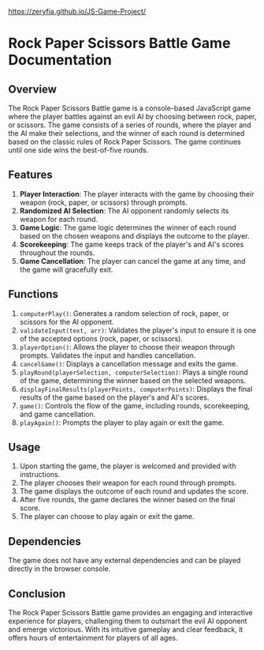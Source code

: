 https://zeryfia.github.io/JS-Game-Project/

# Rock Paper Scissors Battle Game Documentation

## Overview

The Rock Paper Scissors Battle game is a console-based JavaScript game where the player battles against an evil AI by choosing between rock, paper, or scissors. The game consists of a series of rounds, where the player and the AI make their selections, and the winner of each round is determined based on the classic rules of Rock Paper Scissors. The game continues until one side wins the best-of-five rounds.

## Features

1. **Player Interaction**: The player interacts with the game by choosing their weapon (rock, paper, or scissors) through prompts.
2. **Randomized AI Selection**: The AI opponent randomly selects its weapon for each round.
3. **Game Logic**: The game logic determines the winner of each round based on the chosen weapons and displays the outcome to the player.
4. **Scorekeeping**: The game keeps track of the player's and AI's scores throughout the rounds.
5. **Game Cancellation**: The player can cancel the game at any time, and the game will gracefully exit.

## Functions

1. `computerPlay()`: Generates a random selection of rock, paper, or scissors for the AI opponent.
2. `validateInput(text, arr)`: Validates the player's input to ensure it is one of the accepted options (rock, paper, or scissors).
3. `playerOption()`: Allows the player to choose their weapon through prompts. Validates the input and handles cancellation.
4. `cancelGame()`: Displays a cancellation message and exits the game.
5. `playRound(playerSelection, computerSelection)`: Plays a single round of the game, determining the winner based on the selected weapons.
6. `displayFinalResults(playerPoints, computerPoints)`: Displays the final results of the game based on the player's and AI's scores.
7. `game()`: Controls the flow of the game, including rounds, scorekeeping, and game cancellation.
8. `playAgain()`: Prompts the player to play again or exit the game.

## Usage

1. Upon starting the game, the player is welcomed and provided with instructions.
2. The player chooses their weapon for each round through prompts.
3. The game displays the outcome of each round and updates the score.
4. After five rounds, the game declares the winner based on the final score.
5. The player can choose to play again or exit the game.

## Dependencies

The game does not have any external dependencies and can be played directly in the browser console.

## Conclusion

The Rock Paper Scissors Battle game provides an engaging and interactive experience for players, challenging them to outsmart the evil AI opponent and emerge victorious. With its intuitive gameplay and clear feedback, it offers hours of entertainment for players of all ages.
